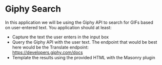 # Giphy Search

In this application we will be using the Giphy API to search for GIFs based on user-entered text. You application should at least:

- Capture the text the user enters in the input box
- Query the Giphy API with the user text. The endpoint that would be best here would be the Translate endpoint: https://developers.giphy.com/docs
- Template the results using the provided HTML with the Masonry plugin